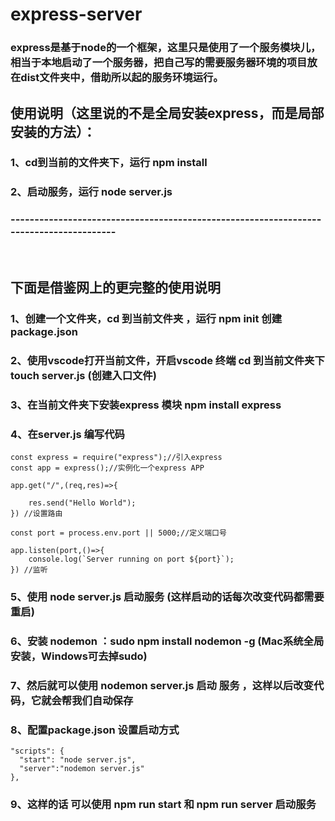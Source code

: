 # express-server
### express是基于node的一个框架，这里只是使用了一个服务模块儿，相当于本地启动了一个服务器，把自己写的需要服务器环境的项目放在dist文件夹中，借助所以起的服务环境运行。

## 使用说明（这里说的不是全局安装express，而是局部安装的方法）：
### 1、cd到当前的文件夹下，运行 npm install
### 2、启动服务，运行 node server.js
### ---------------------------------------------------------------------------------------
</br>

## 下面是借鉴网上的更完整的使用说明
### 1、创建一个文件夹，cd 到当前文件夹 ，运行 npm init 创建package.json
### 2、使用vscode打开当前文件，开启vscode 终端 cd 到当前文件夹下 touch server.js (创建入口文件)
### 3、在当前文件夹下安装express 模块 npm install express
### 4、在server.js 编写代码
```shell
const express = require("express");//引入express
const app = express();//实例化一个express APP

app.get("/",(req,res)=>{

    res.send("Hello World");
}) //设置路由

const port = process.env.port || 5000;//定义端口号

app.listen(port,()=>{
    console.log(`Server running on port ${port}`);
}) //监听
```
### 5、使用 node server.js 启动服务 (这样启动的话每次改变代码都需要重启)
### 6、安装 nodemon ：sudo npm install nodemon -g (Mac系统全局安装，Windows可去掉sudo)
### 7、然后就可以使用 nodemon server.js 启动 服务 ，这样以后改变代码，它就会帮我们自动保存
### 8、配置package.json 设置启动方式
```shell
"scripts": {
  "start": "node server.js",
  "server":"nodemon server.js"
},
```
### 9、这样的话 可以使用 npm run start 和 npm run server 启动服务














